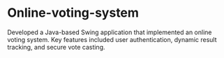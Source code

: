 # Online-voting-system
Developed a Java-based Swing application that implemented an online voting system. Key features included user authentication, dynamic result tracking, and secure vote casting.
